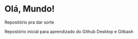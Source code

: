 # Olá, Mundo!
 Repositório pra dar sorte

 Repostório inicial para aprendizado do Github Desktop e Gitbash